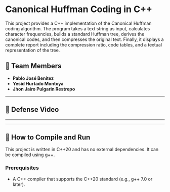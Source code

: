 # Canonical Huffman Coding in C++

This project provides a C++ implementation of the Canonical Huffman coding algorithm. The program takes a text string as input, calculates character frequencies, builds a standard Huffman tree, derives the canonical codes, and then compresses the original text. Finally, it displays a complete report including the compression ratio, code tables, and a textual representation of the tree.

## 📜 Team Members

* **Pablo José Benítez**
* **Yesid Hurtado Montoya**
* **Jhon Jairo Pulgarin Restrepo**
---

## 🎥 Defense Video

****

---

## 🚀 How to Compile and Run

This project is written in C++20 and has no external dependencies. It can be compiled using g++.

### Prerequisites

* A C++ compiler that supports the C++20 standard (e.g., g++ 7.0 or later).
